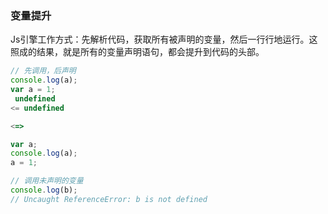 ### 变量提升

Js引擎工作方式：先解析代码，获取所有被声明的变量，然后一行行地运行。这照成的结果，就是所有的变量声明语句，都会提升到代码的头部。

```js
// 先调用，后声明
console.log(a);
var a = 1;
 undefined
<= undefined

<=>

var a;
console.log(a);
a = 1;

// 调用未声明的变量
console.log(b);
// Uncaught ReferenceError: b is not defined
```



